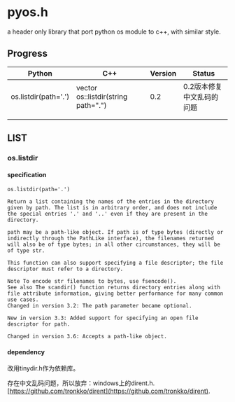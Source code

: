 # pyos.h
a header only library that port python os module to c++, with similar style.



## Progress

| Python               | C++                                 | Version | Status         |
| -------------------- | ----------------------------------- | ------- | -------------- |
| os.listdir(path='.') | vector os::listdir(string path=".") | 0.2     | 0.2版本修复中文乱码的问题 |
|                      |                                     |         |                |
|                      |                                     |         |                |



## LIST

### os.listdir

#### specification

```plain
os.listdir(path='.')

Return a list containing the names of the entries in the directory given by path. The list is in arbitrary order, and does not include the special entries '.' and '..' even if they are present in the directory.

path may be a path-like object. If path is of type bytes (directly or indirectly through the PathLike interface), the filenames returned will also be of type bytes; in all other circumstances, they will be of type str.

This function can also support specifying a file descriptor; the file descriptor must refer to a directory.

Note To encode str filenames to bytes, use fsencode().
See also The scandir() function returns directory entries along with file attribute information, giving better performance for many common use cases.
Changed in version 3.2: The path parameter became optional.

New in version 3.3: Added support for specifying an open file descriptor for path.

Changed in version 3.6: Accepts a path-like object.
```

#### dependency

改用tinydir.h作为依赖库。

存在中文乱码问题，所以放弃：windows上的dirent.h. [https://github.com/tronkko/dirent](https://github.com/tronkko/dirent).

